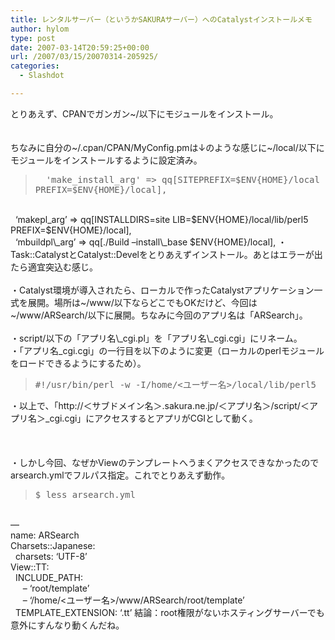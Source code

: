 ```yaml
---
title: レンタルサーバー（というかSAKURAサーバー）へのCatalystインストールメモ
author: hylom
type: post
date: 2007-03-14T20:59:25+00:00
url: /2007/03/15/20070314-205925/
categories:
  - Slashdot

---
```

とりあえず、CPANでガンガン~/以下にモジュールをインストール。  
</br>   
ちなみに自分の~/.cpan/CPAN/MyConfig.pmは↓のような感じに~/local/以下にモジュールをインストールするように設定済み。 

> <div>
>   <tt> &nbsp; 'make_install_arg' => qq[SITEPREFIX=$ENV{HOME}/local PREFIX=$ENV{HOME}/local]&#44; </tt>
> </div>

</br>   
&nbsp; &#8216;makepl_arg&#8217; => qq[INSTALLDIRS=site LIB=$ENV{HOME}/local/lib/perl5 PREFIX=$ENV{HOME}/local]&#44;</br>   
&nbsp; &#8216;mbuildpl\_arg&#8217; => qq[./Build &#8211;install\_base $ENV{HOME}/local]&#44; ・Task::CatalystとCatalyst::Develをとりあえずインストール。あとはエラーが出たら適宜突込む感じ。</br>  
</br>   
・Catalyst環境が導入されたら、ローカルで作ったCatalystアプリケーション一式を展開。場所は~/www/以下ならどこでもOKだけど、今回は~/www/ARSearch/以下に展開。ちなみに今回のアプリ名は「ARSearch」。</br>  
</br>   
・script/以下の「アプリ名\_cgi.pl」を「アプリ名\_cgi.cgi」にリネーム。</br>   
・「アプリ名_cgi.cgi」の一行目を以下のように変更（ローカルのperlモジュールをロードできるようにするため）。 

> <div>
>   <tt> #!/usr/bin/perl -w -I/home/<ユーザー名>/local/lib/perl5 </tt>
> </div>

・以上で、「http://＜サブドメイン名＞.sakura.ne.jp/＜アプリ名＞/script/＜アプリ名＞_cgi.cgi」にアクセスするとアプリがCGIとして動く。</br>  
</br>   
・しかし今回、なぜかViewのテンプレートへうまくアクセスできなかったのでarsearch.ymlでフルパス指定。これでとりあえず動作。 

> <div>
>   <tt> $ less arsearch.yml </tt>
> </div>

</br>   
&#8212;</br>   
name: ARSearch</br>   
Charsets::Japanese:</br>   
&nbsp; charsets: &#8216;UTF-8&#8217;</br>   
View::TT:</br>   
&nbsp; INCLUDE_PATH:</br>   
&nbsp; &nbsp; &nbsp;&#8211; &#8216;root/template&#8217;</br>   
&nbsp; &nbsp; &nbsp;&#8211; &#8216;/home/<ユーザー名>/www/ARSearch/root/template&#8217;</br>   
&nbsp; TEMPLATE_EXTENSION: &#8216;.tt&#8217; 結論：root権限がないホスティングサーバーでも意外にすんなり動くんだね。</br>  
</br>
